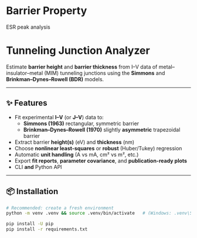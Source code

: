 # Barrier Property
ESR peak analysis
# Tunneling Junction Analyzer

Estimate **barrier height** and **barrier thickness** from I–V data of metal–insulator–metal (MIM) tunneling junctions using the **Simmons** and **Brinkman–Dynes–Rowell (BDR)** models.

---

## ✨ Features

- Fit experimental **I–V** (or **J–V**) data to:
  - **Simmons (1963)** rectangular, symmetric barrier
  - **Brinkman–Dynes–Rowell (1970)** slightly **asymmetric** trapezoidal barrier
- Extract barrier **height(s)** (eV) and **thickness** (nm)
- Choose **nonlinear least-squares** or **robust** (Huber/Tukey) regression
- Automatic **unit handling** (A vs mA, cm² vs m², etc.)
- Export **fit reports**, **parameter covariance**, and **publication-ready plots**
- CLI **and** Python API

---

## 📦 Installation

```bash
# Recommended: create a fresh environment
python -m venv .venv && source .venv/bin/activate   # (Windows: .venv\Scripts\activate)

pip install -U pip
pip install -r requirements.txt
